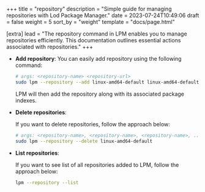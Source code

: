 +++
title = "repository"
description = "Simple guide for managing repositories with Lod Package Manager."
date = 2023-07-24T10:49:06
draft = false
weight = 5
sort_by = "weight"
template = "docs/page.html"

[extra]
lead = "The repository command in LPM enables you to manage repositories efficiently. This documentation outlines essential actions associated with repositories."
+++

- **Add repository**:
    You can easily add repository using the following command:

    ```sh
    # args: <repository-name> <repository-url>
    sudo lpm --repository --add linux-amd64-default linux-amd64-default.lpm.lodosgroup.org
    ```

    LPM will then add the repository along with its associated package indexes.

- **Delete repositories**:

    If you want to delete repositories, follow the approach below:

    ```sh
    # args: <repository-name>, <repository-name>, <repository-name>, ...
    sudo lpm --repository --delete linux-amd64-default
    ```

- **List repositories**:

    If you want to see list of all repositories added to LPM, follow the approach below:

    ```sh
    lpm --repository --list
    ```
